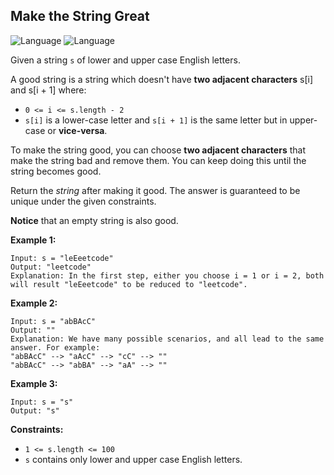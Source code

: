 ## Make the String Great

![Language](https://img.shields.io/badge/language-java-red)&nbsp;![Language](https://img.shields.io/badge/difficulty-easy-brightgreen)

Given a string `s` of lower and upper case English letters.

A good string is a string which doesn't have **two adjacent characters** s[i] and s[i + 1] where:

- `0 <= i <= s.length - 2`
- `s[i]` is a lower-case letter and `s[i + 1]` is the same letter but in upper-case or **vice-versa**.

To make the string good, you can choose **two adjacent characters** that make the string bad and remove them. You can keep doing this until the string becomes good.

Return the _string_ after making it good. The answer is guaranteed to be unique under the given constraints.

**Notice** that an empty string is also good.

**Example 1:**
```
Input: s = "leEeetcode"
Output: "leetcode"
Explanation: In the first step, either you choose i = 1 or i = 2, both will result "leEeetcode" to be reduced to "leetcode".
```
**Example 2:**
```
Input: s = "abBAcC"
Output: ""
Explanation: We have many possible scenarios, and all lead to the same answer. For example:
"abBAcC" --> "aAcC" --> "cC" --> ""
"abBAcC" --> "abBA" --> "aA" --> ""
```
**Example 3:**
```
Input: s = "s"
Output: "s"
```

**Constraints:**

- `1 <= s.length <= 100`
- `s` contains only lower and upper case English letters.